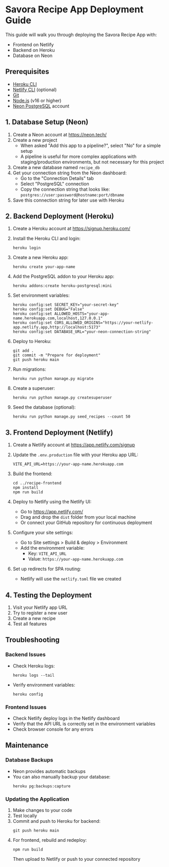 # Savora Recipe App Deployment Guide

This guide will walk you through deploying the Savora Recipe App with:

- Frontend on Netlify
- Backend on Heroku
- Database on Neon

## Prerequisites

- [Heroku CLI](https://devcenter.heroku.com/articles/heroku-cli)
- [Netlify CLI](https://docs.netlify.com/cli/get-started/) (optional)
- [Git](https://git-scm.com/)
- [Node.js](https://nodejs.org/) (v16 or higher)
- [Neon PostgreSQL](https://neon.tech/) account

## 1. Database Setup (Neon)

1. Create a Neon account at https://neon.tech/
2. Create a new project
   - When asked "Add this app to a pipeline?", select "No" for a simple setup
   - A pipeline is useful for more complex applications with staging/production environments, but not necessary for this project
3. Create a new database named `recipe_db`
4. Get your connection string from the Neon dashboard:
   - Go to the "Connection Details" tab
   - Select "PostgreSQL" connection
   - Copy the connection string that looks like: `postgres://user:password@hostname:port/dbname`
5. Save this connection string for later use with Heroku

## 2. Backend Deployment (Heroku)

1. Create a Heroku account at https://signup.heroku.com/
2. Install the Heroku CLI and login:

   ```
   heroku login
   ```

3. Create a new Heroku app:

   ```
   heroku create your-app-name
   ```

4. Add the PostgreSQL addon to your Heroku app:

   ```
   heroku addons:create heroku-postgresql:mini
   ```

5. Set environment variables:

   ```
   heroku config:set SECRET_KEY="your-secret-key"
   heroku config:set DEBUG="False"
   heroku config:set ALLOWED_HOSTS="your-app-name.herokuapp.com,localhost,127.0.0.1"
   heroku config:set CORS_ALLOWED_ORIGINS="https://your-netlify-app.netlify.app,http://localhost:5173"
   heroku config:set DATABASE_URL="your-neon-connection-string"
   ```

6. Deploy to Heroku:

   ```
   git add .
   git commit -m "Prepare for deployment"
   git push heroku main
   ```

7. Run migrations:

   ```
   heroku run python manage.py migrate
   ```

8. Create a superuser:

   ```
   heroku run python manage.py createsuperuser
   ```

9. Seed the database (optional):
   ```
   heroku run python manage.py seed_recipes --count 50
   ```

## 3. Frontend Deployment (Netlify)

1. Create a Netlify account at https://app.netlify.com/signup
2. Update the `.env.production` file with your Heroku app URL:

   ```
   VITE_API_URL=https://your-app-name.herokuapp.com
   ```

3. Build the frontend:

   ```
   cd ../recipe-frontend
   npm install
   npm run build
   ```

4. Deploy to Netlify using the Netlify UI:

   - Go to https://app.netlify.com/
   - Drag and drop the `dist` folder from your local machine
   - Or connect your GitHub repository for continuous deployment

5. Configure your site settings:

   - Go to Site settings > Build & deploy > Environment
   - Add the environment variable:
     - Key: `VITE_API_URL`
     - Value: `https://your-app-name.herokuapp.com`

6. Set up redirects for SPA routing:
   - Netlify will use the `netlify.toml` file we created

## 4. Testing the Deployment

1. Visit your Netlify app URL
2. Try to register a new user
3. Create a new recipe
4. Test all features

## Troubleshooting

### Backend Issues

- Check Heroku logs:

  ```
  heroku logs --tail
  ```

- Verify environment variables:
  ```
  heroku config
  ```

### Frontend Issues

- Check Netlify deploy logs in the Netlify dashboard
- Verify that the API URL is correctly set in the environment variables
- Check browser console for any errors

## Maintenance

### Database Backups

- Neon provides automatic backups
- You can also manually backup your database:
  ```
  heroku pg:backups:capture
  ```

### Updating the Application

1. Make changes to your code
2. Test locally
3. Commit and push to Heroku for backend:
   ```
   git push heroku main
   ```
4. For frontend, rebuild and redeploy:
   ```
   npm run build
   ```
   Then upload to Netlify or push to your connected repository
